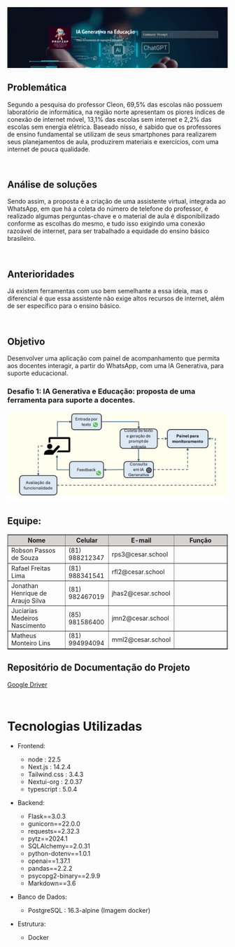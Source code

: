 <img src="readme_docs/Captura de tela de 2024-08-13 13-42-08.png" />

<br>

## Problemática
<p>
Segundo a pesquisa do professor Cleon, 69,5% das escolas não possuem laboratório de informática, na região norte apresentam os piores índices de conexão de internet móvel, 13,1% das escolas sem internet e 2,2% das escolas sem energia elétrica. Baseado nisso, é sabido que os professores de ensino fundamental se utilizam de seus smartphones para realizarem seus planejamentos de aula, produzirem materiais e exercícios, com uma internet de pouca qualidade.
</p>



<br>

## Análise de soluções
<p>
Sendo assim, a proposta é a criação de uma assistente virtual, integrada ao WhatsApp, em que há a coleta do número de telefone do professor, é realizado algumas perguntas-chave e o material de aula é disponibilizado conforme as escolhas do mesmo, e tudo isso exigindo uma conexão razoável de internet, para ser trabalhado a equidade do ensino básico brasileiro.
</p>



<br>

## Anterioridades
<p>
Já existem ferramentas com uso bem semelhante a essa ideia, mas o diferencial é que essa assistente não exige altos recursos de internet, além de ser específico para o ensino básico.
</p>

<br>

## Objetivo
<p>
Desenvolver uma aplicação com painel de acompanhamento que permita aos docentes interagir, a partir do WhatsApp, com uma IA Generativa, para suporte educacional. 
</p>

### Desafio 1: IA Generativa e Educação: proposta de uma ferramenta para suporte a docentes. 

<img src="readme_docs/esquema_desafio1.png" />


<br>



## Equipe:


<table border="1px" style="width: 100%">
   <thead>
      <tr>
         <th style="width: 30%; text-align: center; background-color: #d6d3d1;">Nome</th>
         <th style="width: 20%; text-align: center; background-color: #d6d3d1;">Celular</th>
         <th style="width: 20%; text-align: center; background-color: #d6d3d1;">E-mail</th>
         <th style="width: 30%; text-align: center; background-color: #d6d3d1;">Função</th>
      </tr>
   </thead>
   <tbody>
      <tr>
            <td>Robson Passos de Souza</td>
            <td>(81) 988212347</td>
            <td>rps3@cesar.school</td>
            <td></td>
      </tr>
      <tr>
            <td>Rafael Freitas Lima</td>
            <td>(81) 988341541</td>
            <td>rfl2@cesar.school</td>
            <td></td>
      </tr>
      <tr>
            <td>Jonathan Henrique de Araujo Silva</td>
            <td>(81) 982467019</td>
            <td>jhas2@cesar.school</td>
            <td></td>
      </tr>
      <tr>
            <td>Juciarias Medeiros Nascimento</td>
            <td>(85) 981586400</td>
            <td>jmn2@cesar.school</td>
            <td></td>
      </tr>
      <tr>
            <td>Matheus Monteiro Lins</td>
            <td>(81) 994994094</td>
            <td>mml2@cesar.school</td>
            <td></td>
      </tr>

   </tbody>
</table>


## Repositório de Documentação do Projeto

<a href="https://drive.google.com/drive/u/2/folders/1mHKebFOU_om07Hdl-L5hNnVV2izaS84O">Google Driver</a>

<br>

# Tecnologias Utilizadas
   - Frontend:
      - node : 22.5
      - Next.js : 14.2.4
      - Tailwind.css : 3.4.3
      - Nextui-org : 2.0.37
      - typescript : 5.0.4

   - Backend:
      - Flask==3.0.3
      - gunicorn==22.0.0
      - requests==2.32.3
      - pytz==2024.1
      - SQLAlchemy==2.0.31
      - python-dotenv==1.0.1
      - openai==1.37.1
      - pandas==2.2.2
      - psycopg2-binary==2.9.9
      - Markdown==3.6


   - Banco de Dados:
      - PostgreSQL : 16.3-alpine (Imagem docker)

   - Estrutura:
      - Docker


   



